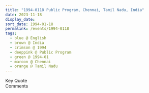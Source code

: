 ```yaml
---
title: "1994-0118 Public Program, Chennai, Tamil Nadu, India"
date: 2023-11-18
display_date: 
sort_date: 1994-01-18
permalink: /events/1994-0118
tags:
  - blue @ English
  - brown @ India
  - crimson @ 1994
  - deeppink @ Public Program
  - green @ 1994-01
  - maroon @ Chennai
  - orange @ Tamil Nadu
---
```


<wave-list>
  <list-title color="green" width="75">Key Quote</list-title>
  <list-item color="BlanchedAlmond"  width="200"></list-item>
  <list-item color="Lavender"></list-item>
  <list-item color="BlanchedAlmond"></list-item>
</wave-list>

<br>

<wave-list>
  <list-title color="green" width="75">Comments</list-title>
  <list-item color="BlanchedAlmond"  width="200"></list-item>
  <list-item color="Lavender"></list-item>
  <list-item color="BlanchedAlmond"></list-item>
</wave-list>